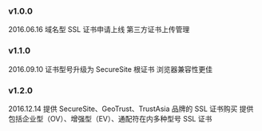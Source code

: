 ### v1.0.0
2016.06.16
域名型 SSL 证书申请上线
第三方证书上传管理

### v1.1.0
2016.09.10
证书型号升级为 SecureSite 根证书
浏览器兼容性更佳

### v1.2.0
2016.12.14
提供 SecureSite、GeoTrust、TrustAsia 品牌的 SSL 证书购买
提供包括企业型（OV）、增强型（EV）、通配符在内多种型号 SSL 证书


